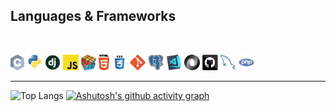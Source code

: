 <h2 align="left"> Languages & Frameworks </h2>
<br>
<p align="left">
  <code><img title="C" height="25" src="images/c.svg"></code>
  <code><img title="Python" height="25" src="images/python-original.svg"></code>
  <code><img title="Django" height="25" src="images/django.png"></code>
  <code><img title="Javascript" height="25" src="images/javascript.svg"></code>
  <code><img title="Problem Solving" height="25" src="images/problemSolving.png"></code>
  <code><img title="HTML5" height="25" src="images/html5.svg"></code>
  <code><img title="CSS" height="25" src="images/css.svg"></code>
  <code><img title="Git" height="25" src="images/git-original.svg"></code>
  <code><img title="PostgreSQL" height="25" src="images/postgresql.svg"></code>
  <code><img title="Visual Studio Code" height="25" src="images/vscode.png"></code>
  <code><img title="JSON" height="25" src="images/json.svg"></code>
  <code><img title="GitHub" height="25" src="images/github.svg"></code>
  <code><img title="MySQL" height="25" src="images/mysql.svg"></code>
  <code><img title="PHP" height="25" src="images/php.svg"></code>
</p>
<hr>
<div display="flex">
  
![Top Langs](https://github-readme-stats.vercel.app/api/top-langs/?username=GabMeula07&layout=compact&bg_color=121823&border_color=010409)
[![Ashutosh's github activity graph](https://github-readme-activity-graph.vercel.app/graph?username=GabMeula07&custom_title="Commits"&&border_color=010409&hide_border=true&theme=tokyo-night)](https://github.com/ashutosh00710/github-readme-activity-graph)
</div>
